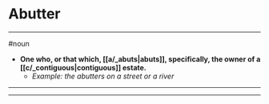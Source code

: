 # Abutter
---
#noun
- **One who, or that which, [[a/_abuts|abuts]], specifically, the owner of a [[c/_contiguous|contiguous]] estate.**
	- _Example: the abutters on a street or a river_
---
---
